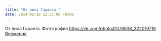 ```yaml
---
title: "От лиса Гаранта."
date: 2014-02-10 12:37:00 +0300
---
```


От лиса Гаранта.
Фотография
<a class="vk-attach" href="https://vk.com/photo41076938_322019719">https://vk.com/photo41076938_322019719</a>
<a class="vk-attach" href="https://vk.com/photo41076938_322019719">Вложение</a>
